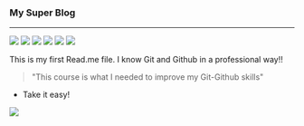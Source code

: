### My Super Blog
-------------
![](https://img.shields.io/github/stars/pandao/editor.md.svg) ![](https://img.shields.io/github/forks/pandao/editor.md.svg) ![](https://img.shields.io/github/tag/pandao/editor.md.svg) ![](https://img.shields.io/github/release/pandao/editor.md.svg) ![](https://img.shields.io/github/issues/pandao/editor.md.svg) ![](https://img.shields.io/bower/v/editor.md.svg)

This is my first Read.me file. I know Git and Github in a professional way!!
> "This course is what I needed to improve my Git-Github skills"

- Take it easy!


![](https://pandao.github.io/editor.md/images/logos/editormd-logo-180x180.png)

